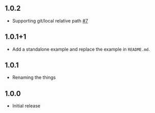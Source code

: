 ## 1.0.2

* Supporting git/local relative path [#7](https://github.com/espresso3389/flutter_oss_licenses/issues/7)

## 1.0.1+1

* Add a standalone example and replace the example in `README.md`.

## 1.0.1

* Renaming the things

## 1.0.0

* Initial release
